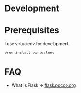 # Development

# Prerequisites 

I use virtualenv for development.
```bash
brew install virtualenv
```

# FAQ

- What is Flask -> [flask.pocoo.org](http://flask.pocoo.org/)
